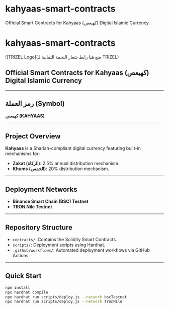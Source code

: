 # kahyaas-smart-contracts
Official Smart Contracts for Kahyaas (كهيعص) Digital Islamic Currency
# kahyaas-smart-contracts

![TRIZEL Logo](ضع هنا رابط شعار النجمة الثمانية لـ TRIZEL)

## Official Smart Contracts for Kahyaas (كهيعص) Digital Islamic Currency

---

## رمز العملة (Symbol)
**كهيعص (KAHYAAS)**

---

## Project Overview

**Kahyaas** is a Shariah-compliant digital currency featuring built-in mechanisms for:
- **Zakat (الزكاة)**: 2.5% annual distribution mechanism.
- **Khums (الخمس)**: 20% distribution mechanism.

---

## Deployment Networks
- **Binance Smart Chain (BSC) Testnet**
- **TRON Nile Testnet**

---

## Repository Structure
- `contracts/`: Contains the Solidity Smart Contracts.
- `scripts/`: Deployment scripts using Hardhat.
- `.github/workflows/`: Automated deployment workflows via GitHub Actions.

---

## Quick Start
```bash
npm install
npx hardhat compile
npx hardhat run scripts/deploy.js --network bscTestnet
npx hardhat run scripts/deploy.js --network tronNile
